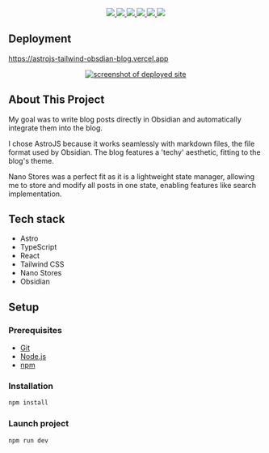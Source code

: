 <p align="center">
  <a href="https://astro.build/" target="_blank">
    <img src="https://img.shields.io/badge/Astro-1a1a1a?style=for-the-badge&logo=astro&logoColor=ffffff" />
  </a>
  <a href="https://www.typescriptlang.org/" target="_blank">
    <img src="https://img.shields.io/badge/TypeScript-3178C6?style=for-the-badge&logo=typescript&logoColor=white" />
  </a>
  <a href="https://reactjs.org/" target="_blank">
    <img src="https://img.shields.io/badge/React-20232A?style=for-the-badge&logo=react&logoColor=61DAFB" />
  </a>
  <a href="https://tailwindcss.com/" target="_blank">
    <img src="https://img.shields.io/badge/Tailwind_CSS-06B6D4?style=for-the-badge&logo=tailwindcss&logoColor=white" />
  </a>
<a href="https://github.com/nanostores/nanostores" target="_blank">
  <img src="https://img.shields.io/badge/Nano_Stores-333333?style=for-the-badge&logoColor=white" />
</a>
  </a>
  <a href="https://obsidian.md/" target="_blank">
    <img src="https://img.shields.io/badge/Obsidian-483699?style=for-the-badge&logo=obsidian&logoColor=white" />
  </a>
</p>

## Deployment

<a href="https://astrojs-tailwind-obsdian-blog.vercel.app/" target="_blank">
  <p>https://astrojs-tailwind-obsdian-blog.vercel.app</p>
</a>
<p align="center">
  <a href="https://astrojs-tailwind-obsdian-blog.vercel.app/" target="_blank">
    <img src="https://raw.githubusercontent.com/fharten/astrojs-tailwind-obsdian-blog/refs/heads/main/public/images/otg_deployed.png" alt='screenshot of deployed site' />
  </a>
</p>

## About This Project

My goal was to write blog posts directly in Obsidian and automatically integrate them into the blog.

I chose AstroJS because it works seamlessly with markdown files, the file format used by Obsidian.
The blog features a 'techy' aesthetic, fitting to the blog's theme.

Nano Stores was a perfect fit as it is a lightweight state manager, allowing me to store and modify all posts in one state, enabling features like search implementation.

## Tech stack

<ul>
  <li>
    Astro
  </li>
    <li>
    TypeScript
  </li>
    <li>
    React
  </li>
  <li>
    Tailwind CSS
  </li>
  <li>
    Nano Stores
  </li>
    <li>
    Obsidian
  </li>
</ul>

## Setup

### Prerequisites

<ul>
<li><a href="https://git-scm.com/" rel="nofollow">Git</a></li>
<li><a href="https://nodejs.org/en" rel="nofollow">Node.js</a></li>
<li><a href="https://www.npmjs.com/" rel="nofollow">npm</a></li>
</ul>

### Installation

```sh
npm install
```

### Launch project

```sh
npm run dev
```
